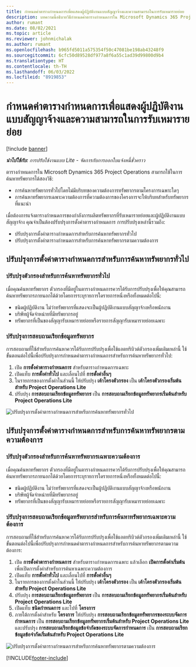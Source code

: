 ```yaml
---
title: กำหนดค่าตารางกำหนดการเพื่อแสดงผู้ปฏิบัติงานแบบสัญญาจ้างและความสามารถในการรับเหมารายย่อย
description: บทความนี้อธิบายวิธีกำหนดค่าตารางกำหนดการใน Microsoft Dynamics 365 Project Operations เพื่อแสดงกำลังการผลิตของทรัพยากรที่รับเหมารายย่อยเมื่อจัดหาบุคลากรให้กับความต้องการทรัพยากรของโครงการ
author: rumant
ms.date: 08/02/2021
ms.topic: article
ms.reviewer: johnmichalak
ms.author: rumant
ms.openlocfilehash: b965fd5011a575354f50c47081be198ab43248f9
ms.sourcegitcommit: 6cfc50d89528df977a8f6a55c1ad39d99800d9b4
ms.translationtype: HT
ms.contentlocale: th-TH
ms.lasthandoff: 06/03/2022
ms.locfileid: "8919853"
---
```

# <a name="configure-schedule-board-to-show-contract-workers-and-subcontracted-capacity"></a>กำหนดค่าตารางกำหนดการเพื่อแสดงผู้ปฏิบัติงานแบบสัญญาจ้างและความสามารถในการรับเหมารายย่อย 

[!include [banner](../../includes/dataverse-preview.md)]

_**นำไปใช้กับ:** การปรับใช้งานแบบ Lite - จัดการกับการออกใบแจ้งหนี้ชั่วคราว_

ตารางกำหนดการใน Microsoft Dynamics 365 Project Operations สามารถใช้ในการค้นหาทรัพยากรได้สองวิธี:

- การค้นหาทรัพยากรทั่วไปโดยไม่มีบริบทของความต้องการทรัพยากรตามโครงการเฉพาะใดๆ
- การค้นหาทรัพยากรเฉพาะความต้องการที่ความต้องการของโครงการจะให้บริบทสำหรับทรัพยากรที่แนะนำ

เมื่อต้องการแจ้งตารางกำหนดการของกำลังการผลิตทรัพยากรที่รับเหมารายย่อยและผู้ปฏิบัติงานแบบสัญญาจ้าง คุณจำเป็นต้องปรับปรุงการตั้งค่าตารางกำหนดการ การปรับปรุงเหล่านี้รวมถึง: 
- ปรับปรุงการตั้งค่าตารางกำหนดการสำหรับการค้นหาทรัพยากรทั่วไป
- ปรับปรุงการตั้งค่าตารางกำหนดการสำหรับการค้นหาทรัพยากรตามความต้องการ

## <a name="update-schedule-board-settings-for-general-resource-search"></a>ปรับปรุงการตั้งค่าตารางกำหนดการสำหรับการค้นหาทรัพยากรทั่วไป
### <a name="update-filters-for-general-resource-search"></a>ปรับปรุงตัวกรองสำหรับการค้นหาทรัพยากรทั่วไป
เมื่อคุณค้นหาทรัพยากร ตัวกรองที่มีอยู่ในตารางกำหนดการควรได้รับการปรับปรุงเพื่อให้คุณสามารถค้นหาทรัพยากรภายนอกได้ด้วยโดยการระบุรายการใดรายการหนึ่งหรือทั้งหมดต่อไปนี้:
  - ชนิดผู้ปฏิบัติงาน ไม่ว่าทรัพยากรที่แสดงจะเป็นผู้ปฏิบัติงานแบบสัญญาจ้างหรือพนักงาน
  - บริษัทผู้จัดจำหน่ายที่มีทรัพยากรอยู่
  - ทรัพยากรที่เป็นของสัญญารับเหมารายย่อยหรือรายการสัญญารับเหมารายย่อยเฉพาะ
    
### <a name="update-retrieve-resource-query"></a>ปรับปรุงการสอบถามเรียกข้อมูลทรัพยากร
การสอบถามที่ใช้สำหรับการค้นหาควรได้รับการปรับปรุงเพื่อใช้แอตทริบิวต์ตัวกรองเพิ่มเติมเหล่านี้ ใช้ขั้นตอนต่อไปนี้เพื่อปรับปรุงการกำหนดค่าตารางกำหนดการสำหรับการค้นหาทรัพยากรทั่วไป:  
1. เปิด **การตั้งค่าตารางกำหนดการ** สำหรับตารางกำหนดการเฉพาะ
2. เปิดแท็บ **การตั้งค่าทั่วไป** และเลื่อนไปที่ **การตั้งค่าอื่นๆ**
3. ในรายการของการตั้งค่าในส่วนนี้ ให้ปรับปรุง **เค้าโครงตัวกรอง** เป็น **เค้าโครงตัวกรองเริ่มต้นสำหรับ Project Operations Lite**
4. ปรับปรุง **การสอบถามเรียกข้อมูลทรัพยากร** เป็น **การสอบถามเรียกข้อมูลทรัพยากรเริ่มต้นสำหรับ Project Operations Lite**

![ปรับปรุงการตั้งค่าตารางกำหนดการสำหรับการค้นหาทรัพยากรทั่วไป](../media/BoardSettings.png)  

## <a name="update-schedule-board-settings-for-requirementbased-resource-search"></a>ปรับปรุงการตั้งค่าตารางกำหนดการสำหรับการค้นหาทรัพยากรตามความต้องการ
### <a name="update-filters-for-requirement-specific-resource-search"></a>ปรับปรุงตัวกรองสำหรับการค้นหาทรัพยากรเฉพาะความต้องการ 
เมื่อคุณค้นหาทรัพยากร ตัวกรองที่มีอยู่ในตารางกำหนดการควรได้รับการปรับปรุงเพื่อให้คุณสามารถค้นหาทรัพยากรภายนอกได้ด้วยโดยการระบุรายการใดรายการหนึ่งหรือทั้งหมดต่อไปนี้:
 - ชนิดผู้ปฏิบัติงาน ไม่ว่าทรัพยากรที่แสดงจะเป็นผู้ปฏิบัติงานแบบสัญญาจ้างหรือพนักงาน
 - บริษัทผู้จัดจำหน่ายที่มีทรัพยากรอยู่
 - ทรัพยากรที่เป็นของสัญญารับเหมารายย่อยหรือรายการสัญญารับเหมารายย่อยเฉพาะ

### <a name="update-retrieve-resource-query-for-requirement-specific-resource-search"></a>ปรับปรุงการสอบถามเรียกข้อมูลทรัพยากรสำหรับการค้นหาทรัพยากรเฉพาะความต้องการ 
การสอบถามที่ใช้สำหรับการค้นหาควรได้รับการปรับปรุงเพื่อใช้แอตทริบิวต์ตัวกรองเพิ่มเติมเหล่านี้ ใช้ขั้นตอนต่อไปนี้เพื่อปรับปรุงการกำหนดค่าตารางกำหนดการสำหรับการค้นหาทรัพยากรตามความต้องการ:

1. เปิด **การตั้งค่าตารางกำหนดการ** สำหรับตารางกำหนดการเฉพาะ แล้วเลือก **เปิดการตั้งค่าเริ่มต้น** เพื่อเปิดการตั้งค่าสำหรับการค้นหาเฉพาะความต้องการ
2. เปิดแท็บ **การตั้งค่าทั่วไป** และเลื่อนไปที่ **การตั้งค่าอื่นๆ**
3. ในรายการของการตั้งค่าในส่วนนี้ ให้ปรับปรุง **เค้าโครงตัวกรอง** เป็น **เค้าโครงตัวกรองเริ่มต้นสำหรับ Project Operations Lite**
4. ปรับปรุง **การสอบถามเรียกข้อมูลทรัพยากร** เป็น **การสอบถามเรียกข้อมูลทรัพยากรเริ่มต้นสำหรับ Project Operations Lite**
5. เปิดแท็บ **ชนิดกำหนดการ** และไปที่ **โครงการ**
6. ภายใต้การตั้งค่าสำหรับ **โครงการ** ให้ปรับปรุง **การสอบถามเรียกข้อมูลทรัพยากรของระบบจัดการกำหนดการ** เป็น **การสอบถามเรียกข้อมูลทรัพยากรเริ่มต้นสำหรับ Project Operations Lite** และปรับปรุง **การสอบถามเรียกข้อมูลข้อจำกัดของระบบจัดการกำหนดการ** เป็น **การสอบถามเรียกข้อมูลข้อจำกัดเริ่มต้นสำหรับ Project Operations Lite**

![ปรับปรุงการตั้งค่าตารางกำหนดการสำหรับการค้นหาทรัพยากรตามความต้องการ](../media/SASettings.png)  

[!INCLUDE[footer-include](../../includes/footer-banner.md)]
